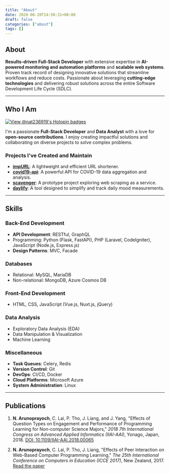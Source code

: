 ```yaml
---
title: "About"
date: 2020-06-20T14:50:31+08:00
draft: false
categories: ["about"]
tags: []
---
```


## About

**Results-driven Full-Stack Developer** with extensive expertise in **AI-powered monitoring and automation platforms** and **scalable web systems**. Proven track record of designing innovative solutions that streamline workflows and reduce costs. Passionate about leveraging **cutting-edge technologies** and delivering robust solutions across the entire Software Development Life Cycle (SDLC).  

---

## Who I Am  

[![View @nat236919's Holopin badges](https://holopin.me/nat236919)](https://holopin.io/@nat236919)  

I'm a passionate **Full-Stack Developer** and **Data Analyst** with a love for **open-source contributions**. I enjoy creating impactful solutions and collaborating on diverse projects to solve complex problems.  

### Projects I've Created and Maintain  

- [**impURL**](https://impurl.netlify.app/): A lightweight and efficient URL shortener.  
- [**covid19-api**](https://nat236919.github.io/covid19-api/): A powerful API for COVID-19 data aggregation and analysis.  
- [**scavenger**](https://scavenger-project.azurewebsites.net/): A prototype project exploring web scraping as a service.  
- [**daylify**](https://daylify.nuttaphat.com/): A tool designed to simplify and track daily mood measurements.  

---

## Skills  

### Back-End Development  

- **API Development**: RESTful, GraphQL  
- Programming: Python (Flask, FastAPI), PHP (Laravel, CodeIgniter), JavaScript (Node.js, Express.js)  
- **Design Patterns**: MVC, Facade  

### Databases  

- Relational: MySQL, MariaDB  
- Non-relational: MongoDB, Azure Cosmos DB  

### Front-End Development  

- HTML, CSS, JavaScript (Vue.js, Nuxt.js, jQuery)  

### Data Analysis  

- Exploratory Data Analysis (EDA)  
- Data Manipulation & Visualization  
- Machine Learning  

### Miscellaneous  

- **Task Queues**: Celery, Redis  
- **Version Control**: Git  
- **DevOps**: CI/CD, Docker  
- **Cloud Platforms**: Microsoft Azure  
- **System Administration**: Linux  

---

## Publications  

1. **N. Arunoprayoch**, C. Lai, P. Tho, J. Liang, and J. Yang, "Effects of Question Types on Engagement and Performance of Programming Learning for Non-computer Science Majors," _2018 7th International Congress on Advanced Applied Informatics (IIAI-AAI)_, Yonago, Japan, 2018. [DOI: 10.1109/IIAI-AAI.2018.00065](https://ieeexplore.ieee.org/document/8693438)  

2. **N. Arunoprayoch**, C. Lai, P. Tho, J. Liang, "Effects of Peer Interaction on Web-Based Computer Programming Learning," _The 25th International Conference on Computers in Education (ICCE 2017)_, New Zealand, 2017. [Read the paper](https://www.researchgate.net/publication/322853323_Effects_of_Peer_Interaction_on_Web-Based_Computer_Programming_Learning)  
